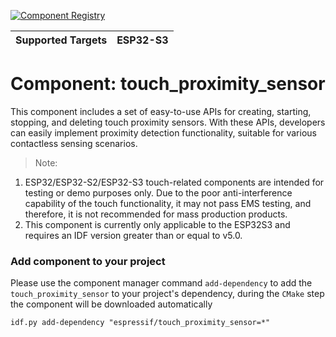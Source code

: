 [![Component Registry](https://components.espressif.com/components/espressif/touch_proximity_sensor/badge.svg)](https://components.espressif.com/components/espressif/touch_proximity_sensor)

| Supported Targets | ESP32-S3 |
| ----------------- | -------- |

# Component: touch_proximity_sensor
This component includes a set of easy-to-use APIs for creating, starting, stopping, and deleting touch proximity sensors. With these APIs, developers can easily implement proximity detection functionality, suitable for various contactless sensing scenarios.

> Note:
1. ESP32/ESP32-S2/ESP32-S3 touch-related components are intended for testing or demo purposes only. Due to the poor anti-interference capability of the touch functionality, it may not pass EMS testing, and therefore, it is not recommended for mass production products.
2. This component is currently only applicable to the ESP32S3 and requires an IDF version greater than or equal to v5.0.

### Add component to your project

Please use the component manager command `add-dependency` to add the `touch_proximity_sensor` to your project's dependency, during the `CMake` step the component will be downloaded automatically

```
idf.py add-dependency "espressif/touch_proximity_sensor=*"
```
